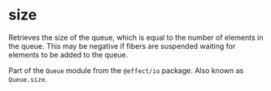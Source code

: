 # size

Retrieves the size of the queue, which is equal to the number of elements
in the queue. This may be negative if fibers are suspended waiting for
elements to be added to the queue.

Part of the `Queue` module from the `@effect/io` package. Also known as `Queue.size`.
